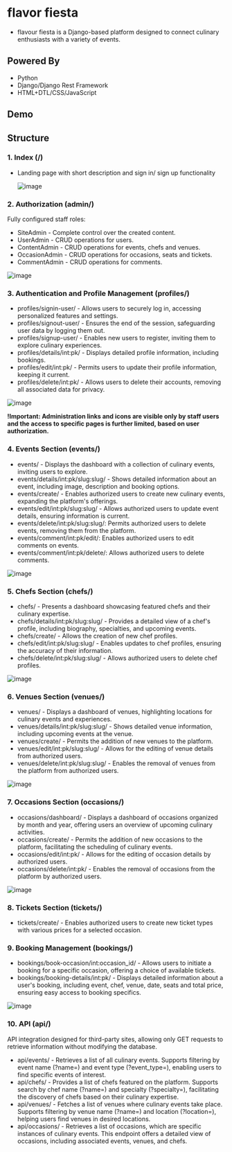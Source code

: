 # flavor fiesta

- flavour fiesta is a Django-based platform designed to connect culinary enthusiasts with a variety of events.

## Powered By

- Python
- Django/Django Rest Framework
- HTML+DTL/CSS/JavaScript

## Demo

  
## Structure

### 1. Index (/)
- Landing page with short description and sign in/ sign up functionality

   ![image](screenshots/index.png)

### 2. Authorization (admin/)
Fully configured staff roles:
- SiteAdmin - Complete control over the created content.
- UserAdmin - CRUD operations for users.
- ContentAdmin - CRUD operations for events, chefs and venues.
- OccasionAdmin - CRUD operations for occasions, seats and tickets.
- CommentAdmin - CRUD operations for comments.

![image](screenshots/admin.png)

### 3. Authentication and Profile Management (profiles/)
- profiles/signin-user/ - Allows users to securely log in, accessing personalized features and settings.
- profiles/signout-user/ - Ensures the end of the session, safeguarding user data by logging them out.
- profiles/signup-user/ - Enables new users to register, inviting them to explore culinary experiences.
- profiles/details/int:pk/ - Displays detailed profile information, including bookings.
- profiles/edit/int:pk/ - Permits users to update their profile information, keeping it current.
- profiles/delete/int:pk/ - Allows users to delete their accounts, removing all associated data for privacy.

![image](screenshots/profile.png)

**!Important: Administration links and icons are visible only by staff users and the access to specific pages is further limited, based on user authorization.**

### 4. Events Section (events/)
- events/ - Displays the dashboard with a collection of culinary events, inviting users to explore.
- events/details/int:pk/slug:slug/ - Shows detailed information about an event, including image, description and booking options.
- events/create/ - Enables authorized users to create new culinary events, expanding the platform's offerings.
- events/edit/int:pk/slug:slug/ - Allows authorized users to update event details, ensuring information is current.
- events/delete/int:pk/slug:slug/: Permits authorized users to delete events, removing them from the platform.
- events/comment/int:pk/edit/: Enables authorized users to edit comments on events.
- events/comment/int:pk/delete/: Allows authorized users to delete comments.

![image](screenshots/events.png)

### 5. Chefs Section (chefs/)
- chefs/ - Presents a dashboard showcasing featured chefs and their culinary expertise.
- chefs/details/int:pk/slug:slug/ - Provides a detailed view of a chef's profile, including biography, specialties, and upcoming events.
- chefs/create/ - Allows the creation of new chef profiles.
- chefs/edit/int:pk/slug:slug/ - Enables updates to chef profiles, ensuring the accuracy of their information.
- chefs/delete/int:pk/slug:slug/ - Allows authorized users to delete chef profiles.

![image](screenshots/chefs.png)

### 6. Venues Section (venues/)
- venues/ -  Displays a dashboard of venues, highlighting locations for culinary events and experiences.
- venues/details/int:pk/slug:slug/ - Shows detailed venue information, including upcoming events at the venue.
- venues/create/ - Permits the addition of new venues to the platform.
- venues/edit/int:pk/slug:slug/ - Allows for the editing of venue details from authorized users.
- venues/delete/int:pk/slug:slug/ - Enables the removal of venues from the platform from authorized users.

![image](screenshots/venues.png)

### 7. Occasions Section (occasions/)
- occasions/dashboard/ - Displays a dashboard of occasions organized by month and year, offering users an overview of upcoming culinary activities.
- occasions/create/ - Permits the addition of new occasions to the platform, facilitating the scheduling of culinary events.
- occasions/edit/int:pk/ - Allows for the editing of occasion details by authorized users.
- occasions/delete/int:pk/ - Enables the removal of occasions from the platform by authorized users.

![image](screenshots/occasions.png)

### 8. Tickets Section (tickets/)
- tickets/create/ - Enables authorized users to create new ticket types with various prices for a selected occasion.

### 9. Booking Management (bookings/)
- bookings/book-occasion/int:occasion_id/ - Allows users to initiate a booking for a specific occasion, offering a choice of available tickets.
- bookings/booking-details/int:pk/ - Displays detailed information about a user's booking, including event, chef, venue, date, seats and  total price, ensuring easy access to booking specifics.

![image](screenshots/booking.png)

### 10. API (api/)
API integration designed for third-party sites, allowing only GET requests to retrieve information without modifying the database.
- api/events/ - Retrieves a list of all culinary events. Supports filtering by event name (?name=) and event type (?event_type=), enabling users to find specific events of interest.
- api/chefs/ - Provides a list of chefs featured on the platform. Supports search by chef name (?name=) and specialty (?specialty=), facilitating the discovery of chefs based on their culinary expertise.
- api/venues/ - Fetches a list of venues where culinary events take place. Supports filtering by venue name (?name=) and location (?location=), helping users find venues in desired locations.
- api/occasions/ - Retrieves a list of occasions, which are specific instances of culinary events. This endpoint offers a detailed view of occasions, including associated events, venues, and chefs.
   	